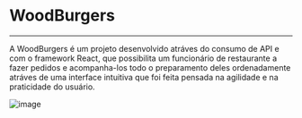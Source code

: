 # WoodBurgers
---
A WoodBurgers é um projeto desenvolvido atráves do consumo de API e com o framework React, que possibilita um funcionário de restaurante a fazer pedidos e acompanha-los todo o preparamento deles ordenadamente atráves de uma interface intuitiva que foi feita pensada na agilidade e na praticidade do usuário.

![image](https://user-images.githubusercontent.com/64505863/136089973-814a9714-36d2-4476-9f24-a2a55c404c60.png)
